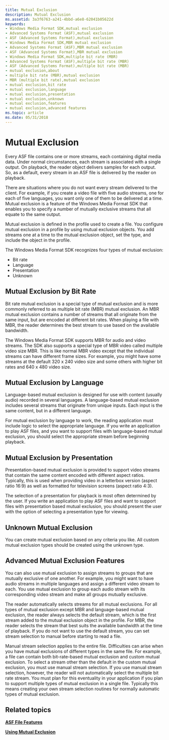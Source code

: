 ```yaml
---
title: Mutual Exclusion
description: Mutual Exclusion
ms.assetid: 3a3f6763-a241-4bbd-a6e8-62041b05622d
keywords:
- Windows Media Format SDK,mutual exclusion
- Advanced Systems Format (ASF),mutual exclusion
- ASF (Advanced Systems Format),mutual exclusion
- Windows Media Format SDK,MBR mutual exclusion
- Advanced Systems Format (ASF),MBR mutual exclusion
- ASF (Advanced Systems Format),MBR mutual exclusion
- Windows Media Format SDK,multiple bit rate (MBR)
- Advanced Systems Format (ASF),multiple bit rate (MBR)
- ASF (Advanced Systems Format),multiple bit rate (MBR)
- mutual exclusion,about
- multiple bit rate (MBR),mutual exclusion
- MBR (multiple bit rate),mutual exclusion
- mutual exclusion,bit rate
- mutual exclusion,language
- mutual exclusion,presentation
- mutual exclusion,unknown
- mutual exclusion,features
- mutual exclusion,advanced features
ms.topic: article
ms.date: 05/31/2018
---
```


# Mutual Exclusion

Every ASF file contains one or more streams, each containing digital media data. Under normal circumstances, each stream is associated with a single output. On playback, the reader object delivers samples for each output. So, as a default, every stream in an ASF file is delivered by the reader on playback.

There are situations where you do not want every stream delivered to the client. For example, if you create a video file with five audio streams, one for each of five languages, you want only one of them to be delivered at a time. Mutual exclusion is a feature of the Windows Media Format SDK that enables you to specify a number of mutually exclusive streams that all equate to the same output.

Mutual exclusion is defined in the profile used to create a file. You configure mutual exclusion in a profile by using mutual exclusion objects. You add streams one at a time to the mutual exclusion object, set the type, and include the object in the profile.

The Windows Media Format SDK recognizes four types of mutual exclusion:

-   Bit rate
-   Language
-   Presentation
-   Unknown

## Mutual Exclusion by Bit Rate

Bit rate mutual exclusion is a special type of mutual exclusion and is more commonly referred to as multiple bit rate (MBR) mutual exclusion. An MBR mutual exclusion contains a number of streams that all originate from the same input, but are encoded at different bit rates. When playing a file with MBR, the reader determines the best stream to use based on the available bandwidth.

The Windows Media Format SDK supports MBR for audio and video streams. The SDK also supports a special type of MBR video called multiple video size MBR. This is like normal MBR video except that the individual streams can have different frame sizes. For example, you might have some streams at the default 320 x 240 video size and some others with higher bit rates and 640 x 480 video size.

## Mutual Exclusion by Language

Language-based mutual exclusion is designed for use with content (usually audio) recorded in several languages. A language-based mutual exclusion includes several streams that originate from unique inputs. Each input is the same content, but in a different language.

For mutual exclusion by language to work, the reading application must include logic to select the appropriate language. If you write an application to play ASF files, and you want to support files with language-based mutual exclusion, you should select the appropriate stream before beginning playback.

## Mutual Exclusion by Presentation

Presentation-based mutual exclusion is provided to support video streams that contain the same content encoded with different aspect ratios. Typically, this is used when providing video in a letterbox version (aspect ratio 16:9) as well as formatted for television screens (aspect ratio 4:3).

The selection of a presentation for playback is most often determined by the user. If you write an application to play ASF files and want to support files with presentation based mutual exclusion, you should present the user with the option of selecting a presentation type for viewing.

## Unknown Mutual Exclusion

You can create mutual exclusion based on any criteria you like. All custom mutual exclusion types should be created using the unknown type.

## Advanced Mutual Exclusion Features

You can also use mutual exclusion to assign streams to groups that are mutually exclusive of one another. For example, you might want to have audio streams in multiple languages and assign a different video stream to each. You use mutual exclusion to group each audio stream with its corresponding video stream and make all groups mutually exclusive.

The reader automatically selects streams for all mutual exclusions. For all types of mutual exclusion except MBR and language-based mutual exclusion, the reader always selects the default stream, which is the first stream added to the mutual exclusion object in the profile. For MBR, the reader selects the stream that best suits the available bandwidth at the time of playback. If you do not want to use the default stream, you can set stream selection to manual before starting to read a file.

Manual stream selection applies to the entire file. Difficulties can arise when you have mutual exclusions of different types in the same file. For example, a file can contain both bit-rate-based mutual exclusion and custom mutual exclusion. To select a stream other than the default in the custom mutual exclusion, you must use manual stream selection. If you use manual stream selection, however, the reader will not automatically select the multiple bit rate stream. You must plan for this eventuality in your application if you plan to support multiple types of mutual exclusion in a single file. Typically this means creating your own stream selection routines for normally automatic types of mutual exclusion.

## Related topics

<dl> <dt>

[**ASF File Features**](asf-file-features.md)
</dt> <dt>

[**Using Mutual Exclusion**](using-mutual-exclusion.md)
</dt> </dl>

 

 




